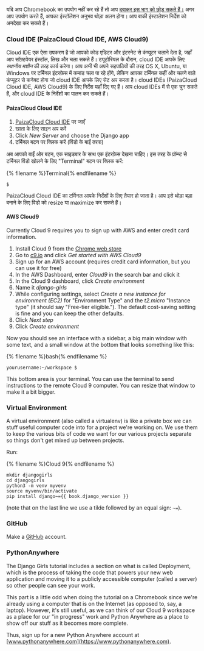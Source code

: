 यदि आप Chromebook का उपयोग नहीं कर रहे हैं तो आप [ दबाकर इस भाग को छोड़ सकते हैं।](http://tutorial.djangogirls.org/en/installation/#install-python) अगर आप उपयोग करते हैं, आपका इंस्टॉलेशन अनुभव थोड़ा अलग होगा। आप बाकी इंस्टालेशन निर्देश को अनदेखा कर सकते हैं।

### Cloud IDE (PaizaCloud Cloud IDE, AWS Cloud9)

Cloud IDE एक ऐसा उपकरण है जो आपको कोड एडिटर और इंटरनेट से कंप्यूटर चलाने देता है, जहाँ आप सॉफ़्टवेयर इंस्टॉल, लिख और चला सकते हैं। ट्यूटोरियल के दौरान, cloud IDE आपके लिए *स्थानीय मशीन* की तरह कार्य करेगा। आप अभी भी अपने सहपाठियों की तरह OS X, Ubuntu, या Windows पर टर्मिनल इंटरफ़ेस में कमांड चला पा रहे होंगे, लेकिन आपका टर्मिनल कहीं और चलने वाले कंप्यूटर से कनेक्ट होगा जो cloud IDE आपके लिए सेट अप करता है। cloud IDEs (PaizaCloud Cloud IDE, AWS Cloud9) के लिए निर्देश यहाँ दिए गए हैं। आप cloud IDEs में से एक चुन सकते हैं, और cloud IDE के निर्देशों का पालन कर सकते हैं।

#### PaizaCloud Cloud IDE

1. [PaizaCloud Cloud IDE](https://paiza.cloud/) पर जाएँ
2. खाता के लिए साइन अप करें
3. Click *New Server* and choose the Django app
4. टर्मिनल बटन पर क्लिक करें (विंडो के बाईं तरफ)

अब आपको बाईं ओर बटन, एक साइडबार के साथ एक इंटरफ़ेस देखना चाहिए। इस तरह के प्रॉम्प्ट से टर्मिनल विंडो खोलने के लिए "Terminal" बटन पर क्लिक करें:

{% filename %}Terminal{% endfilename %}

    $
    

PaizaCloud Cloud IDE का टर्मिनल आपके निर्देशों के लिए तैयार हो जाता है। आप इसे थोड़ा बड़ा बनाने के लिए विंडो को resize या maximize कर सकते हैं।

#### AWS Cloud9

Currently Cloud 9 requires you to sign up with AWS and enter credit card information.

1. Install Cloud 9 from the [Chrome web store](https://chrome.google.com/webstore/detail/cloud9/nbdmccoknlfggadpfkmcpnamfnbkmkcp)
2. Go to [c9.io](https://c9.io) and click *Get started with AWS Cloud9*
3. Sign up for an AWS account (requires credit card information, but you can use it for free)
4. In the AWS Dashboard, enter *Cloud9* in the search bar and click it
5. In the Cloud 9 dashboard, click *Create environment*
6. Name it *django-girls*
7. While configuring settings, select *Create a new instance for environment (EC2)* for "Environment Type" and the *t2.micro* "Instance type" (it should say "Free-tier eligible."). The default cost-saving setting is fine and you can keep the other defaults.
8. Click *Next step*
9. Click *Create environment*

Now you should see an interface with a sidebar, a big main window with some text, and a small window at the bottom that looks something like this:

{% filename %}bash{% endfilename %}

    yourusername:~/workspace $
    

This bottom area is your terminal. You can use the terminal to send instructions to the remote Cloud 9 computer. You can resize that window to make it a bit bigger.

### Virtual Environment

A virtual environment (also called a virtualenv) is like a private box we can stuff useful computer code into for a project we're working on. We use them to keep the various bits of code we want for our various projects separate so things don't get mixed up between projects.

Run:

{% filename %}Cloud 9{% endfilename %}

    mkdir djangogirls
    cd djangogirls
    python3 -m venv myvenv
    source myvenv/bin/activate
    pip install django~={{ book.django_version }}
    

(note that on the last line we use a tilde followed by an equal sign: `~=`).

### GitHub

Make a [GitHub](https://github.com) account.

### PythonAnywhere

The Django Girls tutorial includes a section on what is called Deployment, which is the process of taking the code that powers your new web application and moving it to a publicly accessible computer (called a server) so other people can see your work.

This part is a little odd when doing the tutorial on a Chromebook since we're already using a computer that is on the Internet (as opposed to, say, a laptop). However, it's still useful, as we can think of our Cloud 9 workspace as a place for our "in progress" work and Python Anywhere as a place to show off our stuff as it becomes more complete.

Thus, sign up for a new Python Anywhere account at [www.pythonanywhere.com](https://www.pythonanywhere.com).